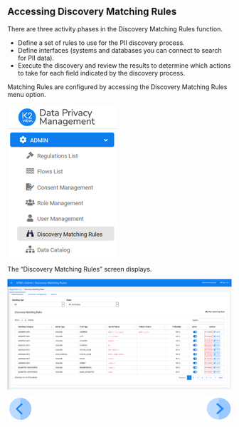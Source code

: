 ## Accessing Discovery Matching Rules

There are three activity phases in the Discovery Matching Rules function.

- Define a set of rules to use for the PII discovery process.
- Define interfaces (systems and databases you can connect to search for PII data).
- Execute the discovery and review the results to determine which actions to take for each field indicated by the discovery process.

Matching Rules are configured by accessing the Discovery Matching Rules menu option.

![image](/articles/DPM/images/Figure_75_Discovery_LeftPanel.png)

The “Discovery Matching Rules” screen displays.

![image](/articles/DPM/images/Figure_76_Discovery_MatchingRulesTab.png)



[![Previous](/articles/DPM/images/Previous.png)]( /articles/DPM/02_Admin_Module/15_1_Discovery_Introduction.md)[<img align="right" width="60" height="54" src="/articles/DPM/images/Next.png">](/articles/DPM/02_Admin_Module/15_3_Discovery_Matching_Rules_Overview.md)
